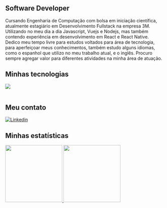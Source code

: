 ## Software Developer

<p> Cursando Engenharia de Computação com bolsa em iniciação científica, atualmente estagiário em Desenvolvimento Fullstack na empresa 3M. Utilizando no meu dia a dia Javascript, Vuejs e Nodejs, mas também contendo experiência em desenvolvimento em React e React Native.
Dedico meu tempo livre para estudos voltados para área de tecnologia, para aperfeiçoar meus conhecimentos, também estudo alguns idiomas, como o espanhol que utilizo no meu trabalho atual, e o inglês. Procuro sempre agregar valor para diferentes atividades na minha área de atuação. </p>

<div >
  
## Minhas tecnologias

<img src="https://skillicons.dev/icons?i=androidstudio,aws,azure,bootstrap,css,docker,git,github,html,js,linux,mongodb,mysql,nestjs,nextjs,nuxtjs,pinia,py,react,tailwind,vue&theme=dark" />
  
</div><br/>
  
## Meu contato
  
<div>
  <a href="https://www.linkedin.com/in/maicon-alves-03700419b/">
    <img align="center" alt="Linkedin" src="https://img.shields.io/badge/LinkedIn-0077B5?style=for-the-badge&logo=linkedin&logoColor=white" />
   </a>
<div/>
  
## Minhas estatísticas
  
<div>
  <a href="https://github.com/maicond02">
  <img height="180em" src="https://github-readme-stats.vercel.app/api/top-langs/?username=maicond02&layout=compact&langs_count=7&theme=dark&cache_seconds=1800"/>
  <img height="180em" src="https://github-readme-stats.vercel.app/api?username=maicond02&show_icons=true&theme=dark&include_all_commits=true&count_private=true"/>
</div>
